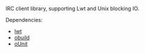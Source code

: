 IRC client library, supporting Lwt and Unix blocking IO.

Dependencies:

* [lwt](http://ocsigen.org/lwt/)
* [obuild](https://github.com/vincenthz/obuild)
* [oUnit](http://ounit.forge.ocamlcore.org/)
